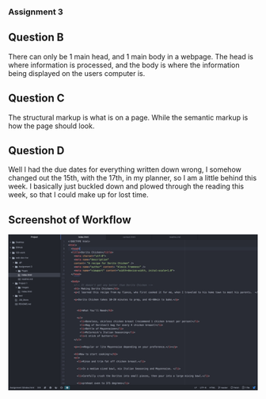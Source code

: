 ### Assignment 3

## Question B
There can only be 1 main head, and 1 main body in a webpage. The head is where information is processed, and the body is where the information being displayed on the users computer is.
## Question C
The structural markup is what is on a page. While the semantic markup is how the page should look.

## Question D
Well I had the due dates for everything written down wrong, I somehow changed out the 15th, with the 17th, in my planner, so I am a little behind this week. I basically just buckled down and plowed through the reading this week, so that I could make up for lost time.

## Screenshot of Workflow
 ![screenshot](./images/workflow.jpg)
